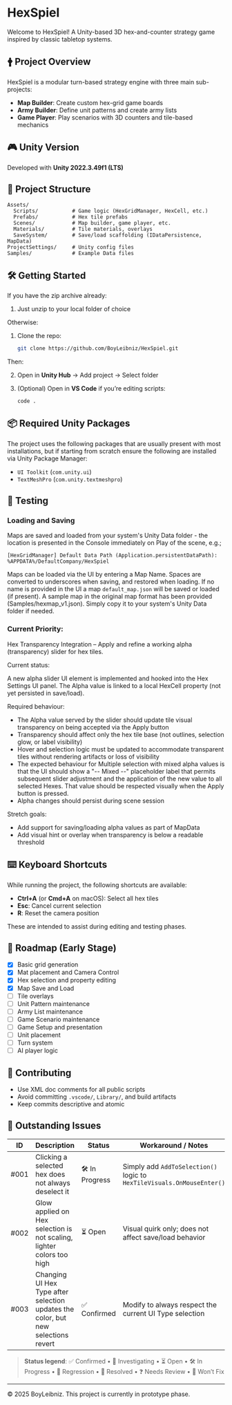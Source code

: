 # HexSpiel

Welcome to HexSpiel! A Unity-based 3D hex-and-counter strategy game inspired by classic tabletop systems.

## 🛉 Project Overview

HexSpiel is a modular turn-based strategy engine with three main sub-projects:

* **Map Builder**: Create custom hex-grid game boards
* **Army Builder**: Define unit patterns and create army lists
* **Game Player**: Play scenarios with 3D counters and tile-based mechanics

## 🎮 Unity Version

Developed with **Unity 2022.3.49f1 (LTS)**

## 📁 Project Structure

```
Assets/
  Scripts/           # Game logic (HexGridManager, HexCell, etc.)
  Prefabs/           # Hex tile prefabs
  Scenes/            # Map builder, game player, etc.
  Materials/         # Tile materials, overlays
  SaveSystem/        # Save/load scaffolding (IDataPersistence, MapData)
ProjectSettings/     # Unity config files
Samples/             # Example Data files
```

## 🛠️ Getting Started

If you have the zip archive already:

1. Just unzip to your local folder of choice

Otherwise:

1. Clone the repo:

   ```bash
   git clone https://github.com/BoyLeibniz/HexSpiel.git
   ```

Then:

2. Open in **Unity Hub** → Add project → Select folder

3. (Optional) Open in **VS Code** if you’re editing scripts:

   ```bash
   code .
   ```

## 📦 Required Unity Packages

The project uses the following packages that are usually present with most installations, but
if starting from scratch ensure the following are installed via Unity Package Manager:

- `UI Toolkit` (`com.unity.ui`)
- `TextMeshPro` (`com.unity.textmeshpro`)


## 🧪 Testing

### Loading and Saving

Maps are saved and loaded from your system's Unity Data folder - the location is presented in the Console 
immediately on Play of the scene, e.g.;
```
[HexGridManager] Default Data Path (Application.persistentDataPath): %APPDATA%/DefaultCompany/HexSpiel
```
Maps can be loaded via the UI by entering a Map Name. Spaces are converted to underscores when saving, and restored when loading.
If no name is provided in the UI a map `default_map.json` will be saved or loaded (if present).
A sample map in the original map format has been provided (Samples/hexmap_v1.json).
Simply copy it to your system's Unity Data folder if needed.

### Current Priority: 

Hex Transparency Integration – Apply and refine a working alpha (transparency) slider for hex tiles.

Current status:

A new alpha slider UI element is implemented and hooked into the Hex Settings UI panel.
The Alpha value is linked to a local HexCell property (not yet persisted in save/load).

Required behaviour:

- The Alpha value served by the slider should update tile visual transparency on being accepted via the Apply button
- Transparency should affect only the hex tile base (not outlines, selection glow, or label visibility)
- Hover and selection logic must be updated to accommodate transparent tiles without rendering artifacts or loss of visibility
- The expected behaviour for Multiple selection with mixed alpha values is that the UI should show a "-- Mixed --" placeholder label that permits subsequent slider adjustment and the application of the new value to all selected Hexes. That value should be respected visually when the Apply button is pressed.
- Alpha changes should persist during scene session

Stretch goals:

- Add support for saving/loading alpha values as part of MapData
- Add visual hint or overlay when transparency is below a readable threshold

## ⌨️ Keyboard Shortcuts

While running the project, the following shortcuts are available:

* **Ctrl+A** (or **Cmd+A** on macOS): Select all hex tiles
* **Esc**: Cancel current selection
* **R**: Reset the camera position

These are intended to assist during editing and testing phases.

## 🗽 Roadmap (Early Stage)

* [x] Basic grid generation
* [x] Mat placement and Camera Control
* [x] Hex selection and property editing
* [x] Map Save and Load
* [ ] Tile overlays
* [ ] Unit Pattern maintenance
* [ ] Army List maintenance
* [ ] Game Scenario maintenance
* [ ] Game Setup and presentation
* [ ] Unit placement
* [ ] Turn system
* [ ] AI player logic

## 🤝 Contributing

* Use XML doc comments for all public scripts
* Avoid committing `.vscode/`, `Library/`, and build artifacts
* Keep commits descriptive and atomic

## 🐞 Outstanding Issues

| ID   | Description                                                                 | Status     | Workaround / Notes                                               |
|------|-----------------------------------------------------------------------------|------------|------------------------------------------------------------------|
| #001 | Clicking a selected hex does not always deselect it                        | 🛠 In Progress | Simply add `AddToSelection()` logic to `HexTileVisuals.OnMouseEnter()` |
| #002 | Glow applied on Hex selection is not scaling, lighter colors too high      | ⏳ Open     | Visual quirk only; does not affect save/load behavior           |
| #003 | Changing UI Hex Type after selection updates the color, but new selections revert | ✅ Confirmed | Modify to always respect the current UI Type selection |

> **Status legend**: ✅ Confirmed • 🧠 Investigating • ⏳ Open • 🛠 In Progress • 🔁 Regression • 🎯 Resolved • ❓ Needs Review • 🚫 Won’t Fix

---

© 2025 BoyLeibniz. This project is currently in prototype phase.
